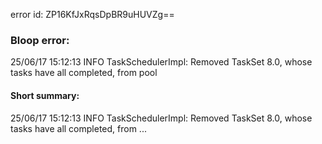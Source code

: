 error id: ZP16KfJxRqsDpBR9uHUVZg==
### Bloop error:

25/06/17 15:12:13 INFO TaskSchedulerImpl: Removed TaskSet 8.0, whose tasks have all completed, from pool
#### Short summary: 

25/06/17 15:12:13 INFO TaskSchedulerImpl: Removed TaskSet 8.0, whose tasks have all completed, from ...